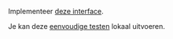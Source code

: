 Implementeer [deze interface](media/workdir/SimpleInterface.java).

Je kan deze [eenvoudige testen](media/SimpleTest.java) lokaal uitvoeren.
